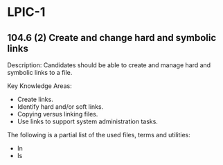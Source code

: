 # LPIC-1


## 104.6 (2) Create and change hard and symbolic links

Description: Candidates should be able to create and manage hard and symbolic links to a file.

Key Knowledge Areas:
 * Create links.
 * Identify hard and/or soft links.
 * Copying versus linking files.
 * Use links to support system administration tasks.

The following is a partial list of the used files, terms and utilities:
 * ln
 * ls


